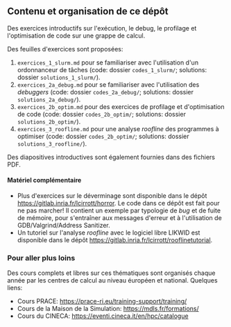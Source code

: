 ## Contenu et organisation de ce dépôt
Des exercices introductifs sur l'exécution, le debug, le profilage et l'optimisation de code sur une grappe de calcul.

Des feuilles d'exercices sont proposées:
1. `exercices_1_slurm.md` pour se familiariser avec l'utilisation d'un ordonnanceur de tâches (code: dossier `codes_1_slurm/`; solutions: dossier `solutions_1_slurm/`).
1. `exercices_2a_debug.md` pour se familiariser avec l'utilisation des _debuggers_ (code: dossier `codes_2a_debug/`; solutions: dossier `solutions_2a_debug/`).
3. `exercices_2b_optim.md` pour des exercices de profilage et d'optimisation de code (code: dossier `codes_2b_optim/`; solutions: dossier `solutions_2b_optim/`).
4. `exercices_3_roofline.md` pour une analyse _roofline_ des programmes à optimiser (code: dossier `codes_2b_optim/`; solutions: dossier `solutions_3_roofline/`).

Des diapositives introductives sont également fournies dans des fichiers PDF.

#### Matériel complémentaire
- Plus d'exercices sur le déverminage sont disponible dans le dépôt https://gitlab.inria.fr/lcirrott/horror. Le code dans ce dépôt est fait pour ne pas marcher! Il contient un exemple par typologie de _bug_ et de fuite de mémoire, pour s'entraîner aux messages d'erreur et à l'utilisation de GDB/Valgrind/Address Sanitizer.
- Un tutoriel sur l'analyse _roofline_ avec le logiciel libre LIKWID est disponible dans le dépôt https://gitlab.inria.fr/lcirrott/rooflinetutorial.


### Pour aller plus loins
Des cours complets et libres sur ces thématiques sont organisés chaque année par les centres de calcul au niveau éuropéen et national. Quelques liens:
- Cours PRACE: https://prace-ri.eu/training-support/training/
- Cours de la Maison de la Simulation: https://mdls.fr/formations/
- Cours du CINECA: https://eventi.cineca.it/en/hpc/catalogue
